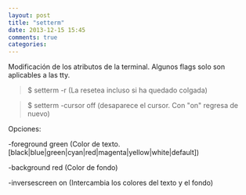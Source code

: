 ```yaml
---
layout: post
title: "setterm"
date: 2013-12-15 15:45
comments: true
categories: 
---
```

Modificación de los atributos de la terminal. Algunos flags solo son aplicables a las tty.

>$ setterm -r   (La resetea incluso si ha quedado colgada)

>$ setterm -cursor off (desaparece el cursor. Con "on" regresa de nuevo)

Opciones:

-foreground green (Color de texto. [black|blue|green|cyan|red|magenta|yellow|white|default])

-background red  (Color de fondo)

-inversescreen on (Intercambia los colores del texto y el fondo)

